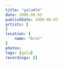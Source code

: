 ```yaml
---
title: "gala#34"
date: 2008-06-03
publishDate: 2008-06-03
artists: [
]
location: {
    name: "brut"
}
photos:
tags: [gala]
recordings: []
---
```

